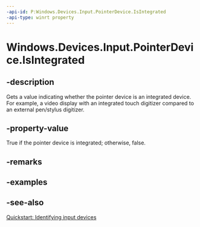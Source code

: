 ```yaml
---
-api-id: P:Windows.Devices.Input.PointerDevice.IsIntegrated
-api-type: winrt property
---
```


<!-- Property syntax
public bool IsIntegrated { get; }
-->

# Windows.Devices.Input.PointerDevice.IsIntegrated

## -description
Gets a value indicating whether the pointer device is an integrated device. For example, a video display with an integrated touch digitizer compared to an external pen/stylus digitizer.

## -property-value
True if the pointer device is integrated; otherwise, false.

## -remarks

## -examples

## -see-also
[Quickstart: Identifying input devices](https://docs.microsoft.com/windows/uwp/design/input/identify-input-devices)